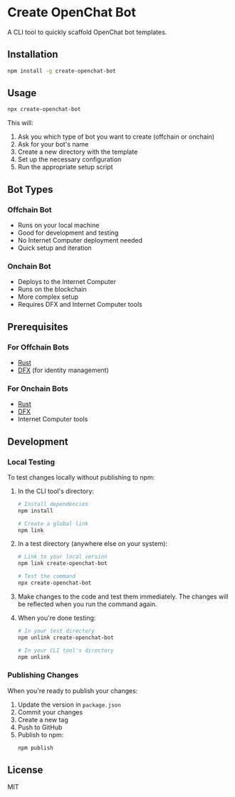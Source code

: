 # Create OpenChat Bot

A CLI tool to quickly scaffold OpenChat bot templates.

## Installation

```bash
npm install -g create-openchat-bot
```

## Usage

```bash
npx create-openchat-bot
```

This will:
1. Ask you which type of bot you want to create (offchain or onchain)
2. Ask for your bot's name
3. Create a new directory with the template
4. Set up the necessary configuration
5. Run the appropriate setup script

## Bot Types

### Offchain Bot
- Runs on your local machine
- Good for development and testing
- No Internet Computer deployment needed
- Quick setup and iteration

### Onchain Bot
- Deploys to the Internet Computer
- Runs on the blockchain
- More complex setup
- Requires DFX and Internet Computer tools

## Prerequisites

### For Offchain Bots
- [Rust](https://www.rust-lang.org/tools/install)
- [DFX](https://internetcomputer.org/docs/current/developer-docs/setup/install/) (for identity management)

### For Onchain Bots
- [Rust](https://www.rust-lang.org/tools/install)
- [DFX](https://internetcomputer.org/docs/current/developer-docs/setup/install/)
- Internet Computer tools

## Development

### Local Testing

To test changes locally without publishing to npm:

1. In the CLI tool's directory:
   ```bash
   # Install dependencies
   npm install

   # Create a global link
   npm link
   ```

2. In a test directory (anywhere else on your system):
   ```bash
   # Link to your local version
   npm link create-openchat-bot

   # Test the command
   npx create-openchat-bot
   ```

3. Make changes to the code and test them immediately. The changes will be reflected when you run the command again.

4. When you're done testing:
   ```bash
   # In your test directory
   npm unlink create-openchat-bot

   # In your CLI tool's directory
   npm unlink
   ```

### Publishing Changes

When you're ready to publish your changes:

1. Update the version in `package.json`
2. Commit your changes
3. Create a new tag
4. Push to GitHub
5. Publish to npm:
   ```bash
   npm publish
   ```

## License

MIT 